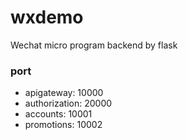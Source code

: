 # wxdemo
Wechat micro program backend by flask

### port
* apigateway: 10000
* authorization: 20000
* accounts: 10001
* promotions: 10002
